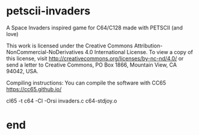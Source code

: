 # petscii-invaders
A Space Invaders inspired game for C64/C128 made with PETSCII (and love)

This work is licensed under the Creative Commons Attribution-NonCommercial-NoDerivatives 4.0 International License. 
To view a copy of this license, visit http://creativecommons.org/licenses/by-nc-nd/4.0/ or send a letter to 
Creative Commons, PO Box 1866, Mountain View, CA 94042, USA.

Compiling instructions:
You can compile the software with CC65 https://cc65.github.io/

cl65 -t c64 -Cl -Orsi invaders.c c64-stdjoy.o

# end
